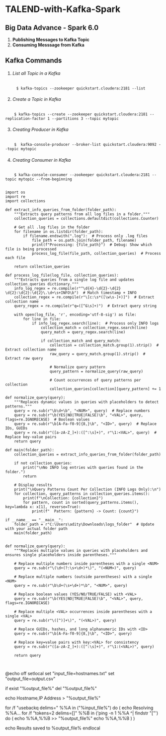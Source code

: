 # TALEND-with-Kafka-Spark

## Big Data Advance - Spark 6.0 ##

1. **Publishing Messages to Kafka Topic**
2. **Consuming Messsage from Kafka**


## Kafka Commands ##

1.  ###### List all Topic in a Kafka ######
```
	 $ kafka-topics --zookeeper quickstart.cloudera:2181 --list 
```
	
2. ###### Create a Topic in Kafka ######
```
	$ kafka-topics --create --zookeeper quickstart.cloudera:2181 --replication-factor 1 --partitions 3 --topic mytopic
```
3.  ###### Creating Producer in Kafka ######
```
	$  kafka-console-producer --broker-list quickstart.cloudera:9092 --topic mytopic
```
4. ###### Creating Consumer in Kafka ######
```
	$ kafka-console-consumer --zookeeper quickstart.cloudera:2181 --topic mytopic --from-beginning
```
```

import os
import re
import collections

def extract_info_queries_from_folder(folder_path):
    """Extracts query patterns from all log files in a folder."""
    collection_queries = collections.defaultdict(collections.Counter)

    # Get all .log files in the folder
    for filename in os.listdir(folder_path):
        if filename.endswith(".log"):  # Process only .log files
            file_path = os.path.join(folder_path, filename)
            print(f"Processing: {file_path}")  # Debug: Show which file is being processed
            process_log_file(file_path, collection_queries)  # Process each file

    return collection_queries

def process_log_file(log_file, collection_queries):
    """Extracts queries from a single log file and updates collection_queries dictionary."""
    info_log_regex = re.compile(r"^\d{4}-\d{2}-\d{2} \d{2}:\d{2}:\d{2}\.\d+\s+INFO\b")  # Match timestamp + INFO
    collection_regex = re.compile(r"\[c:\s*([\w\s-]+)]")  # Extract collection name
    query_regex = re.compile(r"q=([^&\s]+)")  # Extract query string

    with open(log_file, 'r', encoding='utf-8-sig') as file:
        for line in file:
            if info_log_regex.search(line):  # Process only INFO logs
                collection_match = collection_regex.search(line)
                query_match = query_regex.search(line)

                if collection_match and query_match:
                    collection = collection_match.group(1).strip()  # Extract collection name
                    raw_query = query_match.group(1).strip()  # Extract raw query

                    # Normalize query pattern
                    query_pattern = normalize_query(raw_query)

                    # Count occurrences of query patterns per collection
                    collection_queries[collection][query_pattern] += 1

def normalize_query(query):
    """Replaces dynamic values in queries with placeholders to detect patterns."""
    query = re.sub(r"\b\d+\b", "<NUM>", query)  # Replace numbers
    query = re.sub(r"\b(YES|NO|TRUE|FALSE)\b", "<VAL>", query, flags=re.IGNORECASE)  # Boolean values
    query = re.sub(r"\b[A-Fa-f0-9]{8,}\b", "<ID>", query)  # Replace IDs, GUIDs
    query = re.sub(r"([a-zA-Z_]+):([^:\s]+)", r"\1:<VAL>", query)  # Replace key-value pairs
    return query

def main(folder_path):
    collection_queries = extract_info_queries_from_folder(folder_path)

    if not collection_queries:
        print("\nNo INFO log entries with queries found in the folder.")
        return

    # Display results
    print("\nQuery Patterns Count Per Collection (INFO Logs Only):\n")
    for collection, query_patterns in collection_queries.items():
        print(f"\nCollection: {collection}")
        for pattern, count in sorted(query_patterns.items(), key=lambda x: x[1], reverse=True):
            print(f"  Pattern: {pattern} -> Count: {count}")

if __name__ == "__main__":
    folder_path = r"C:\Users\adity\Downloads\logs_folder"  # Update with your actual folder path
    main(folder_path)


def normalize_query(query):
    """Replaces multiple values in queries with placeholders and ensures single placeholders inside parentheses."""
    
    # Replace multiple numbers inside parentheses with a single <NUM>
    query = re.sub(r"\(\d+(?:\s+\d+)*\)", "(<NUM>)", query)
    
    # Replace multiple numbers (outside parentheses) with a single <NUM>
    query = re.sub(r"\b\d+(\s+\d+)*\b", "<NUM>", query)

    # Replace boolean values (YES/NO/TRUE/FALSE) with <VAL>
    query = re.sub(r"\b(YES|NO|TRUE|FALSE)\b", "<VAL>", query, flags=re.IGNORECASE)

    # Replace multiple <VAL> occurrences inside parentheses with a single <VAL>
    query = re.sub(r"\([^)]+\)", "(<VAL>)", query)

    # Replace GUIDs, hashes, and long alphanumeric IDs with <ID>
    query = re.sub(r"\b[A-Fa-f0-9]{8,}\b", "<ID>", query)

    # Replace key=value pairs with key:<VAL> for consistency
    query = re.sub(r"([a-zA-Z_]+):([^:\s]+)", r"\1:(<VAL>)", query)

    return query



```


@echo off
setlocal
set "input_file=hostnames.txt"
set "output_file=output.csv"

if exist "%output_file%" del "%output_file%"

echo Hostname,IP Address > "%output_file%"

for /f "usebackq delims=" %%A in ("%input_file%") do (
    echo Resolving %%A...
    for /f "tokens=2 delims=[]" %%B in ('ping -n 1 %%A ^| findstr "["') do (
        echo %%A,%%B >> "%output_file%"
        echo %%A,%%B
    )
)

echo Results saved to %output_file%
endlocal


